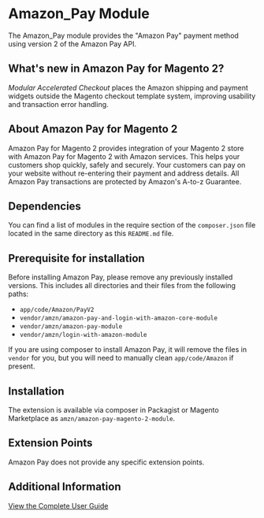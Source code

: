 # Amazon_Pay Module

The Amazon_Pay module provides the "Amazon Pay" payment method using version 2 of the Amazon Pay API.

## What's new in Amazon Pay for Magento 2?

*Modular Accelerated Checkout* places the Amazon shipping and payment widgets outside the Magento checkout 
template system, improving usability and transaction error handling.  

## About Amazon Pay for Magento 2

Amazon Pay for Magento 2 provides integration of your Magento 2 store with Amazon Pay for Magento 2 
with Amazon services. This helps your customers shop quickly, safely and securely. 
Your customers can pay on your website without re-entering their payment and address details. 
All Amazon Pay transactions are protected by Amazon's A-to-z Guarantee.

## Dependencies

You can find a list of modules in the require section of the `composer.json` file located in the
same directory as this `README.md` file.

## Prerequisite for installation

Before installing Amazon Pay, please remove any previously installed versions. This includes all directories 
and their files from the following paths:

* `app/code/Amazon/PayV2`
* `vendor/amzn/amazon-pay-and-login-with-amazon-core-module`
* `vendor/amzn/amazon-pay-module`
* `vendor/amzn/login-with-amazon-module`

If you are using composer to install Amazon Pay, it will remove the files in `vendor` for you, but you will 
need to manually clean `app/code/Amazon` if present.

## Installation

The extension is available via composer in Packagist or Magento Marketplace as `amzn/amazon-pay-magento-2-module`.

## Extension Points

Amazon Pay does not provide any specific extension points.

## Additional Information

[View the Complete User Guide](https://amzn.github.io/amazon-payments-magento-2-plugin/)
